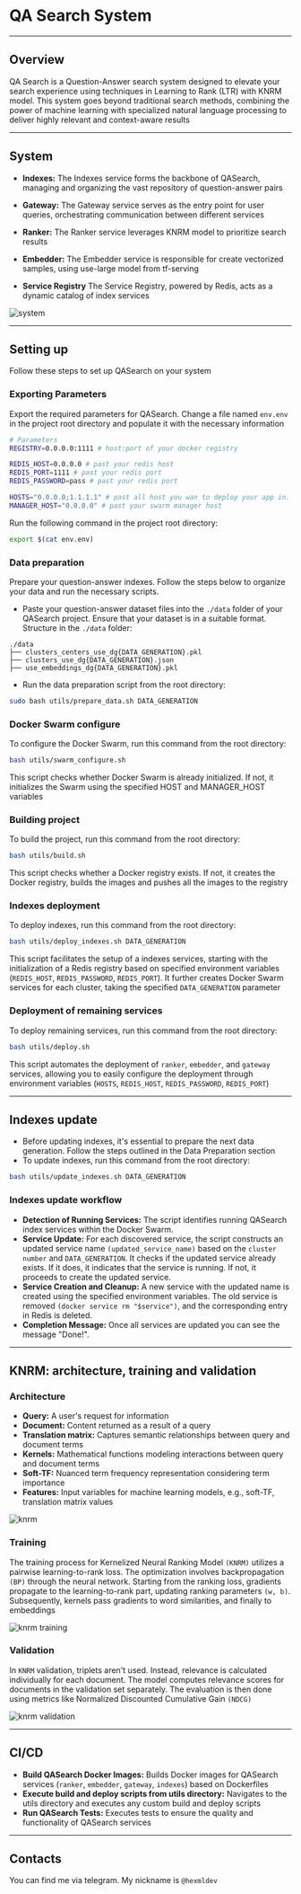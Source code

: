 # QA Search System

---

## Overview

QA Search is a Question-Answer search system designed to elevate your search experience using techniques in Learning to Rank (LTR) with KNRM model. This system goes beyond traditional search methods, combining the power of machine learning with specialized natural language processing to deliver highly relevant and context-aware results

---

## System

- **Indexes:** The Indexes service forms the backbone of QASearch, managing and organizing the vast repository of question-answer pairs

- **Gateway:** The Gateway service serves as the entry point for user queries, orchestrating communication between different services

- **Ranker:** The Ranker service leverages KNRM model to prioritize search results

- **Embedder:** The Embedder service is responsible for create vectorized samples, using use-large model from tf-serving 

- **Service Registry** The Service Registry, powered by Redis, acts as a dynamic catalog of index services

![system](.png/system.png)

---

## Setting up

Follow these steps to set up QASearch on your system

### Exporting Parameters

Export the required parameters for QASearch. Change a file named `env.env` in the project root directory and populate it with the necessary information

```bash
# Parameters
REGISTRY=0.0.0.0:1111 # host:port of your docker registry

REDIS_HOST=0.0.0.0 # past your redis host
REDIS_PORT=1111 # past your redis port
REDIS_PASSWORD=pass # past your redis port

HOSTS="0.0.0.0;1.1.1.1" # past all host you wan to deploy your app in. Use the format "host;host1"
MANAGER_HOST="0.0.0.0" # past your swarm manager host
```

Run the following command in the project root directory:

```bash
export $(cat env.env)
```

### Data preparation
Prepare your question-answer indexes. Follow the steps below to organize your data and run the necessary scripts.

- Paste your question-answer dataset files into the `./data` folder of your QASearch project. Ensure that your dataset is in a suitable format. 
Structure in the `./data` folder:

```plaintext
./data
├── clusters_centers_use_dg{DATA_GENERATION}.pkl
├── clusters_use_dg{DATA_GENERATION}.json
├── use_embeddings_dg{DATA_GENERATION}.pkl
```

- Run the data preparation script from the root directory:

```bash
sudo bash utils/prepare_data.sh DATA_GENERATION
```

### Docker Swarm configure

To configure the Docker Swarm, run this command from the root directory:

```bash
bash utils/swarm_configure.sh
```

This script checks whether Docker Swarm is already initialized. If not, it initializes the Swarm using the specified HOST and MANAGER_HOST variables

### Building project

To build the project, run this command from the root directory:

```bash
bash utils/build.sh
```

This script checks whether a Docker registry exists. If not, it creates the Docker registry, builds the images and pushes all the images to the registry

### Indexes deployment

To deploy indexes, run this command from the root directory:

```bash
bash utils/deploy_indexes.sh DATA_GENERATION
```

This script facilitates the setup of a indexes services, starting with the initialization of a Redis registry based on specified environment variables (`REDIS_HOST`, `REDIS_PASSWORD`, `REDIS_PORT`). It further creates Docker Swarm services for each cluster, taking the specified `DATA_GENERATION` parameter

### Deployment of remaining services

To deploy remaining services, run this command from the root directory:

```bash
bash utils/deploy.sh
```

This script automates the deployment of `ranker`, `embedder`, and `gateway` services, allowing you to easily configure the deployment through environment variables (`HOSTS`, `REDIS_HOST`, `REDIS_PASSWORD`, `REDIS_PORT`)

---

## Indexes update

- Before updating indexes, it's essential to prepare the next data generation. Follow the steps outlined in the Data Preparation section
- To update indexes, run this command from the root directory:

```bash
bash utils/update_indexes.sh DATA_GENERATION
```

### Indexes update workflow

- **Detection of Running Services:**
The script identifies running QASearch index services within the Docker Swarm.
- **Service Update:**
For each discovered service, the script constructs an updated service name `(updated_service_name)` based on the `cluster number` and `DATA_GENERATION`.
It checks if the updated service already exists. If it does, it indicates that the service is running. If not, it proceeds to create the updated service.
- **Service Creation and Cleanup:**
A new service with the updated name is created using the specified environment variables.
The old service is removed `(docker service rm "$service")`, and the corresponding entry in Redis is deleted.
- **Completion Message:**
Once all services are updated you can see the message "Done!".

---

## KNRM: architecture, training and validation

### Architecture

- **Query:**
A user's request for information
- **Document:**
Content returned as a result of a query
- **Translation matrix:**
Captures semantic relationships between query and document terms
- **Kernels:**
Mathematical functions modeling interactions between query and document terms
- **Soft-TF:**
Nuanced term frequency representation considering term importance
- **Features:**
Input variables for machine learning models, e.g., soft-TF, translation matrix values

![knrm](.png/model.png)

### Training

The training process for Kernelized Neural Ranking Model `(KNRM)` utilizes a pairwise learning-to-rank loss. The optimization involves backpropagation `(BP)` through the neural network. Starting from the ranking loss, gradients propagate to the learning-to-rank part, updating ranking parameters `(w, b)`. Subsequently, kernels pass gradients to word similarities, and finally to embeddings

![knrm training](.png/knrm_training.png)

### Validation

In `KNRM` validation, triplets aren't used. Instead, relevance is calculated individually for each document. The model computes relevance scores for documents in the validation set separately. The evaluation is then done using metrics like Normalized Discounted Cumulative Gain `(NDCG)`

![knrm validation](.png/knrm_validation.png)

---

## CI/CD

- **Build QASearch Docker Images:**
Builds Docker images for QASearch services (`ranker`, `embedder`, `gateway`, `indexes`) based on Dockerfiles
- **Execute build and deploy scripts from utils directory:**
Navigates to the utils directory and executes any custom build and deploy scripts
- **Run QASearch Tests:**
Executes tests to ensure the quality and functionality of QASearch services

---

## Contacts

You can find me via telegram. My nickname is `@hexmldev`